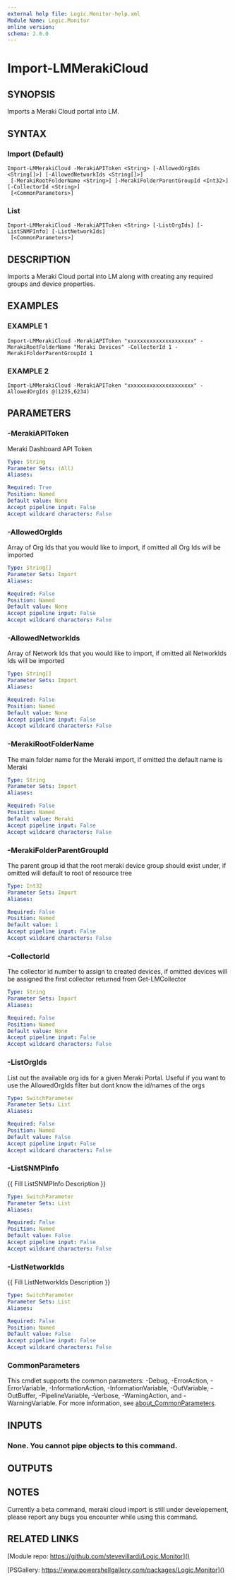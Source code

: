 ```yaml
---
external help file: Logic.Monitor-help.xml
Module Name: Logic.Monitor
online version:
schema: 2.0.0
---
```


# Import-LMMerakiCloud

## SYNOPSIS
Imports a Meraki Cloud portal into LM.

## SYNTAX

### Import (Default)
```
Import-LMMerakiCloud -MerakiAPIToken <String> [-AllowedOrgIds <String[]>] [-AllowedNetworkIds <String[]>]
 [-MerakiRootFolderName <String>] [-MerakiFolderParentGroupId <Int32>] [-CollectorId <String>]
 [<CommonParameters>]
```

### List
```
Import-LMMerakiCloud -MerakiAPIToken <String> [-ListOrgIds] [-ListSNMPInfo] [-ListNetworkIds]
 [<CommonParameters>]
```

## DESCRIPTION
Imports a Meraki Cloud portal into LM along with creating any required groups and device properties.

## EXAMPLES

### EXAMPLE 1
```
Import-LMMerakiCloud -MerakiAPIToken "xxxxxxxxxxxxxxxxxxxxx" -MerakiRootFolderName "Meraki Devices" -CollectorId 1 -MerakiFolderParentGroupId 1
```

### EXAMPLE 2
```
Import-LMMerakiCloud -MerakiAPIToken "xxxxxxxxxxxxxxxxxxxxx" -AllowedOrgIds @(1235,6234)
```

## PARAMETERS

### -MerakiAPIToken
Meraki Dashboard API Token

```yaml
Type: String
Parameter Sets: (All)
Aliases:

Required: True
Position: Named
Default value: None
Accept pipeline input: False
Accept wildcard characters: False
```

### -AllowedOrgIds
Array of Org Ids that you would like to import, if omitted all Org Ids will be imported

```yaml
Type: String[]
Parameter Sets: Import
Aliases:

Required: False
Position: Named
Default value: None
Accept pipeline input: False
Accept wildcard characters: False
```

### -AllowedNetworkIds
Array of Network Ids that you would like to import, if omitted all NetworkIds Ids will be imported

```yaml
Type: String[]
Parameter Sets: Import
Aliases:

Required: False
Position: Named
Default value: None
Accept pipeline input: False
Accept wildcard characters: False
```

### -MerakiRootFolderName
The main folder name for the Meraki import, if omitted the default name is Meraki

```yaml
Type: String
Parameter Sets: Import
Aliases:

Required: False
Position: Named
Default value: Meraki
Accept pipeline input: False
Accept wildcard characters: False
```

### -MerakiFolderParentGroupId
The parent group id that the root meraki device group should exist under, if omitted will default to root of resource tree

```yaml
Type: Int32
Parameter Sets: Import
Aliases:

Required: False
Position: Named
Default value: 1
Accept pipeline input: False
Accept wildcard characters: False
```

### -CollectorId
The collector id number to assign to created devices, if omitted devices will be assigned the first collector returned from Get-LMCollector

```yaml
Type: String
Parameter Sets: Import
Aliases:

Required: False
Position: Named
Default value: None
Accept pipeline input: False
Accept wildcard characters: False
```

### -ListOrgIds
List out the available org ids for a given Meraki Portal.
Useful if you want to use the AllowedOrgIds filter but dont know the id/names of the orgs

```yaml
Type: SwitchParameter
Parameter Sets: List
Aliases:

Required: False
Position: Named
Default value: False
Accept pipeline input: False
Accept wildcard characters: False
```

### -ListSNMPInfo
{{ Fill ListSNMPInfo Description }}

```yaml
Type: SwitchParameter
Parameter Sets: List
Aliases:

Required: False
Position: Named
Default value: False
Accept pipeline input: False
Accept wildcard characters: False
```

### -ListNetworkIds
{{ Fill ListNetworkIds Description }}

```yaml
Type: SwitchParameter
Parameter Sets: List
Aliases:

Required: False
Position: Named
Default value: False
Accept pipeline input: False
Accept wildcard characters: False
```

### CommonParameters
This cmdlet supports the common parameters: -Debug, -ErrorAction, -ErrorVariable, -InformationAction, -InformationVariable, -OutVariable, -OutBuffer, -PipelineVariable, -Verbose, -WarningAction, and -WarningVariable. For more information, see [about_CommonParameters](http://go.microsoft.com/fwlink/?LinkID=113216).

## INPUTS

### None. You cannot pipe objects to this command.
## OUTPUTS

## NOTES
Currently a beta command, meraki cloud import is still under developement, please report any bugs you encounter while using this command.

## RELATED LINKS

[Module repo: https://github.com/stevevillardi/Logic.Monitor]()

[PSGallery: https://www.powershellgallery.com/packages/Logic.Monitor]()

